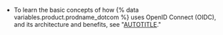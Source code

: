 * To learn the basic concepts of how {% data variables.product.prodname_dotcom %} uses OpenID Connect (OIDC), and its architecture and benefits, see "[AUTOTITLE](/actions/deployment/security-hardening-your-deployments/about-security-hardening-with-openid-connect)."
